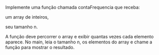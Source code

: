 Implemente uma função chamada contaFrequencia que receba:

um array de inteiros,

seu tamanho n.

A função deve percorrer o array e exibir quantas vezes cada elemento aparece.
No main, leia o tamanho n, os elementos do array e chame a função para mostrar o resultado.
